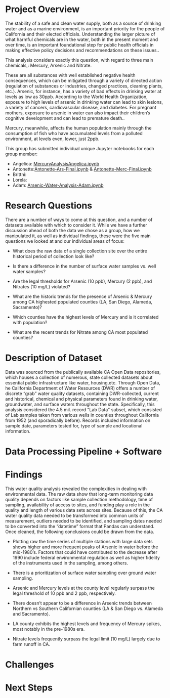 # Project Overview 
The stability of a safe and clean water supply, both as a source of drinking water and as a marine environment,  is an important priority for the people of California and their elected officials. Understanding the larger picture of what harmful chemicals are in the water, both in the present moment and over time, is an important foundational step for public health officials in making effective  policy decisions and recommendations on these issues..

This analysis considers exactly this question, with regard to three main chemicals,: Mercury, Arsenic and Nitrate.

These are all substances with well established negative health consequences, which can be mitigated through a variety of directed action (regulation of substances or industries, changed practices, cleaning plants, etc.). Arsenic, for instance, has a variety of bad effects in drinking water at levels as low as 30ppb. According to the World Health Organization, exposure to high levels of arsenic in drinking water can lead to skin lesions, a variety of cancers, cardiovascular disease, and diabetes. For pregnant mothers, exposure to arsenic in water can also impact their children’s cognitive development and can lead to premature death..  

Mercury, meanwhile, affects the human population mainly through the consumption of fish who have accumulated levels from a polluted environment, at levels even, lower, just 2ppb.

This group has submitted individual unique Jupyter notebooks for each group member:

- Angelica: [MercuryAnalysisAngelica.ipynb](https://github.com/AntoFa1990/CA_Water_Analysis/blob/main/Mercury%20Analysis%20Angelica.ipynb)
- Antonette:[Antonette-Ars-Final.ipynb](https://github.com/AntoFa1990/CA_Water_Analysis/blob/main/Antonette-Ars-Final.ipynb) & [Antonette-Merc-Final.ipynb](https://github.com/AntoFa1990/CA_Water_Analysis/blob/main/Antonette-Merc-Final.ipynb)
- Brittni:
- Lorela:
- Adam: [Arsenic-Water-Analysis-Adam.ipynb](https://github.com/AntoFa1990/CA_Water_Analysis/blob/main/Arsenic-Water-Analysis-Adam.ipynb)


# Research Questions
There are a number of ways to come at this question, and a number of datasets available with which to consider it. While we have a further discussion ahead of both the data we chose as a group, how we manipulated it, as well as individual findings, these were the five main questions we looked at and our individual areas of focus:

- What does the raw data of a single collection site over the entire historical period of collection look like?

- Is there a difference in the number of surface water samples vs. well water samples?

- Are the legal thresholds for Arsenic (10 ppb), Mercury (2 ppb), and Nitrates (10 mg/L) violated?

- What are the historic trends for the presence of Arsenic & Mercury among CA highested populated counties (LA, San Diego, Alameda, Sacramento)?

- Which counties have the highest levels of Mercury and is it correlated with population?

- What are the recent trends for Nitrate among CA most populated counties?

# Description of Dataset
Data was sourced from the publically available CA Open Data repositories, which houses a collection of numerous, state collected datasets about essential public infrastructure like water, housing,etc. Through Open Data, he California Department of Water Resources (DWR) offers a number of discrete “grab” water quality datasets, containing DWR-collected, current and historical, chemical and physical parameters found in drinking water, groundwater, and surface waters throughout the state. Specifically, this analysis considered the 4.5 mil. record "Lab Data" subset, which consisted of Lab samples taken from various wells in counties throughout California from 1952 (and sporadically before). Records included information on sample date, parameters tested for, type of sample and locational information.

# Data Processing Pipeline + Software

# Findings

This water quality analysis revealed the complexities in dealing with environmental data.  The raw data show that long-term monitoring data quality depends on factors like sample collection methodology, time of sampling, availability of access to sites, and funding play a role in the quality and length of various data sets across sites.  Because of this, the CA water quality data needed to be transformed into common units of measurement, outliers needed to be identified, and sampling dates needed to be converted into the “datetime” format that Pandas can understand. Once cleaned, the following conclusions could be drawn from the data. 

- Plotting raw the time series of multiple stations with large data sets shows higher and more frequent peaks of Arsenic in water before the mid-1980’s. Factors that could have contributed to the decrease after 1990 include federal environmental regulation as well as higher fidelity of the instruments used in the sampling, among others.

- There is a prioritization of surface water sampling over ground water sampling.

- Arsenic and Mercury levels at the county level regularly surpass the legal threshold of 10 ppb and 2 ppb, respectively.

- There doesn’t appear to be a difference in Arsenic trends between Northern vs Southern Californian counties (LA & San Diego vs. Alameda and Sacramento).

- LA county exhibits the highest levels and frequency of Mercury spikes, most notably in the pre-1980s era.

- Nitrate levels frequently surpass the legal limit (10 mg/L) largely due to farm runoff in CA. 


# Challenges

# Next Steps
